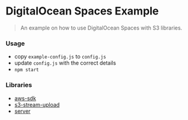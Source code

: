 DigitalOcean Spaces Example
===========================

> An example on how to use DigitalOcean Spaces with S3 libraries.

### Usage

* copy `example-config.js` to `config.js`
* update `config.js` with the correct details
* `npm start`

### Libraries

* [aws-sdk](https://www.npmjs.com/package/aws-sdk)
* [s3-stream-upload](https://www.npmjs.com/package/s3-stream-upload)
* [server](https://www.npmjs.com/package/server)

